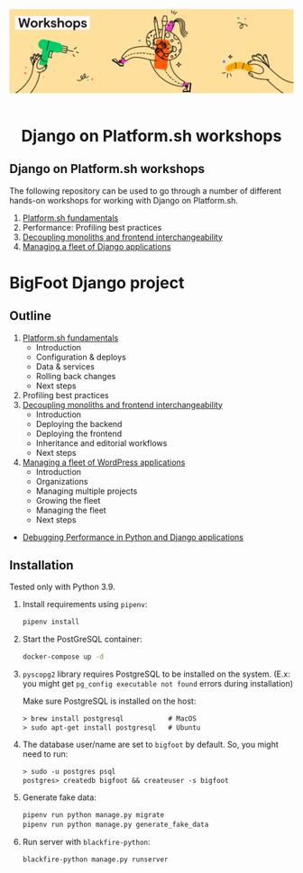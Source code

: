 <div align="center">
   <img title="a title" alt="Alt text" src="docs/images/github/git-hub-workshops-text.png">
   <br/><br/>
   <h1>Django on Platform.sh workshops</h1>
</div>



## Django on Platform.sh workshops

The following repository can be used to go through a number of different hands-on workshops for working with Django on Platform.sh. 

1. [Platform.sh fundamentals](docs/01-fundamentals.md)
2. Performance: Profiling best practices 
3. [Decoupling monoliths and frontend interchangeability](03-multiapp.md)
4. [Managing a fleet of Django applications](04-fleet.md)


# BigFoot Django project

## Outline

1. [Platform.sh fundamentals](docs/01-fundamentals.md)
    - Introduction
    - Configuration & deploys
    - Data & services
    - Rolling back changes
    - Next steps
2. Profiling best practices 
3. [Decoupling monoliths and frontend interchangeability](03-multiapp.md)
    - Introduction
    - Deploying the backend
    - Deploying the frontend
    - Inheritance and editorial workflows
    - Next steps
4. [Managing a fleet of WordPress applications](04-fleet.md)
    - Introduction
    - Organizations
    - Managing multiple projects
    - Growing the fleet
    - Managing the fleet
    - Next steps


- [Debugging Performance in Python and Django applications](https://www.youtube.com/watch?v=khcuqNJR07U)

## Installation

Tested only with Python 3.9.

1. Install requirements using `pipenv`:

   ```bash
   pipenv install
   ```

1. Start the PostGreSQL container:

   ```bash
   docker-compose up -d
   ```

2. `pyscopg2` library requires PostgreSQL to be installed on the system.
   (E.x: you might get `pg_config executable not found` errors during installation)

   Make sure PostgreSQL is installed on the host:

   ```
   > brew install postgresql           # MacOS
   > sudo apt-get install postgresql   # Ubuntu
   ```

3. The database user/name are set to `bigfoot` by default. So, you might
   need to run:
   
   ```
   > sudo -u postgres psql
   postgres> createdb bigfoot && createuser -s bigfoot
   ```


4. Generate fake data:
   
   ```bash
   pipenv run python manage.py migrate
   pipenv run python manage.py generate_fake_data
   ```

5. Run server with `blackfire-python`:

   ```bash
   blackfire-python manage.py runserver
   ```

